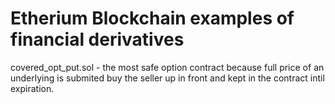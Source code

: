 # Etherium Blockchain examples of financial derivatives

covered_opt_put.sol - the most safe option contract because full price of an underlying is submited buy the seller up in front and kept in the contract intil expiration.

